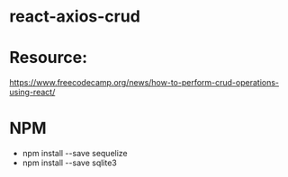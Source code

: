 # react-axios-crud

# Resource: 
https://www.freecodecamp.org/news/how-to-perform-crud-operations-using-react/

# NPM
* npm install --save sequelize
* npm install --save sqlite3
